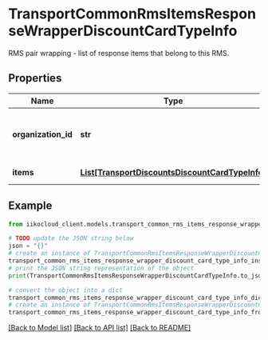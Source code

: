 # TransportCommonRmsItemsResponseWrapperDiscountCardTypeInfo

RMS pair wrapping - list of response items that belong to this RMS.

## Properties

Name | Type | Description | Notes
------------ | ------------- | ------------- | -------------
**organization_id** | **str** | Organization ID.                Can be obtained by &#x60;/organizations&#x60; operation. | 
**items** | [**List[TransportDiscountsDiscountCardTypeInfo]**](TransportDiscountsDiscountCardTypeInfo.md) | Items for organization. | 

## Example

```python
from iikocloud_client.models.transport_common_rms_items_response_wrapper_discount_card_type_info import TransportCommonRmsItemsResponseWrapperDiscountCardTypeInfo

# TODO update the JSON string below
json = "{}"
# create an instance of TransportCommonRmsItemsResponseWrapperDiscountCardTypeInfo from a JSON string
transport_common_rms_items_response_wrapper_discount_card_type_info_instance = TransportCommonRmsItemsResponseWrapperDiscountCardTypeInfo.from_json(json)
# print the JSON string representation of the object
print(TransportCommonRmsItemsResponseWrapperDiscountCardTypeInfo.to_json())

# convert the object into a dict
transport_common_rms_items_response_wrapper_discount_card_type_info_dict = transport_common_rms_items_response_wrapper_discount_card_type_info_instance.to_dict()
# create an instance of TransportCommonRmsItemsResponseWrapperDiscountCardTypeInfo from a dict
transport_common_rms_items_response_wrapper_discount_card_type_info_from_dict = TransportCommonRmsItemsResponseWrapperDiscountCardTypeInfo.from_dict(transport_common_rms_items_response_wrapper_discount_card_type_info_dict)
```
[[Back to Model list]](../README.md#documentation-for-models) [[Back to API list]](../README.md#documentation-for-api-endpoints) [[Back to README]](../README.md)


